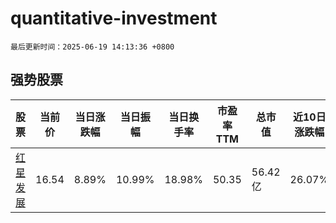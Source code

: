 # quantitative-investment

`最后更新时间：2025-06-19 14:13:36 +0800`

## 强势股票

|股票|当前价|当日涨跌幅|当日振幅|当日换手率|市盈率TTM|总市值|近10日涨跌幅|
|----|----|----|----|----|----|----|----|
|[红星发展](https://xueqiu.com/S/SH600367)|16.54|8.89%|10.99%|18.98%|50.35|56.42亿|26.07%|
